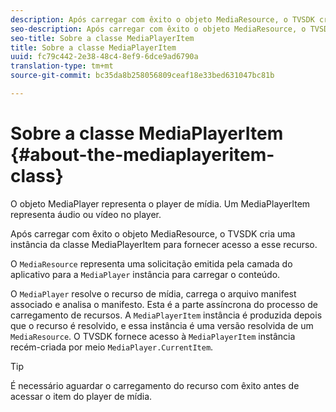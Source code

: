 ```yaml
---
description: Após carregar com êxito o objeto MediaResource, o TVSDK cria uma instância da classe MediaPlayerItem para fornecer acesso a esse recurso.
seo-description: Após carregar com êxito o objeto MediaResource, o TVSDK cria uma instância da classe MediaPlayerItem para fornecer acesso a esse recurso.
seo-title: Sobre a classe MediaPlayerItem
title: Sobre a classe MediaPlayerItem
uuid: fc79c442-2e38-48c4-8ef9-6dce9ad6790a
translation-type: tm+mt
source-git-commit: bc35da8b258056809ceaf18e33bed631047bc81b

---
```



# Sobre a classe MediaPlayerItem {#about-the-mediaplayeritem-class}

O objeto MediaPlayer representa o player de mídia. Um MediaPlayerItem representa áudio ou vídeo no player.

Após carregar com êxito o objeto MediaResource, o TVSDK cria uma instância da classe MediaPlayerItem para fornecer acesso a esse recurso.

O `MediaResource` representa uma solicitação emitida pela camada do aplicativo para a `MediaPlayer` instância para carregar o conteúdo.

O `MediaPlayer` resolve o recurso de mídia, carrega o arquivo manifest associado e analisa o manifesto. Esta é a parte assíncrona do processo de carregamento de recursos. A `MediaPlayerItem` instância é produzida depois que o recurso é resolvido, e essa instância é uma versão resolvida de um `MediaResource`. O TVSDK fornece acesso à `MediaPlayerItem` instância recém-criada por meio `MediaPlayer.CurrentItem`.

>[!TIP]
>
>É necessário aguardar o carregamento do recurso com êxito antes de acessar o item do player de mídia.